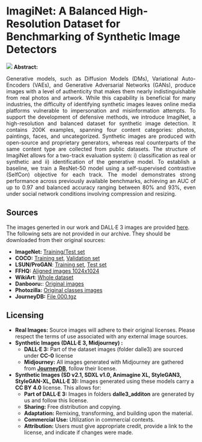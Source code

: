 # ImagiNet: A Balanced High-Resolution Dataset for Benchmarking of Synthetic Image Detectors
![](media/dataset_preview.png)
**Abstract:**
<p align="justify">Generative models, such as Diffusion Models (DMs), Variational    Auto-Encoders (VAEs), and Generative Adversarial Networks (GANs),    produce images with a level of authenticity that makes them nearly    indistinguishable from real photos and artwork. While this capability    is beneficial for many industries, the difficulty of identifying    synthetic images leaves online media platforms vulnerable to    impersonation and misinformation attempts. To support the development    of defensive methods, we introduce ImagiNet, a high-resolution and    balanced dataset for synthetic image detection. It contains 200K    examples, spanning four content categories: photos, paintings, faces,    and uncategorized. Synthetic images are produced with open-source and    proprietary generators, whereas real counterparts of the same content    type are collected from public datasets. The structure of ImagiNet    allows for a two-track evaluation system: i) classification as real    or synthetic and ii) identification of the generative model. To    establish a baseline, we train a ResNet-50 model using a    self-supervised contrastive (SelfCon) objective for each track. The    model demonstrates strong performance across previously available    benchmarks, achieving an AUC of up to 0.97 and balanced accuracy    ranging between 80% and 93%, even under social network conditions    involving compression and resizing. </p>

## Sources
The images generted in our work and DALL·E 3 images are provided [here](https://drive.google.com/drive/folders/1OGVxMuKKaRFwEJjhE_sX2ysB7nmn74M2?usp=drive_link).
The following sets are not provided in our archive. They should be downloaded from their original sources:
 - **ImageNet:** [Training/Test set](https://www.kaggle.com/c/imagenet-object-localization-challenge)
 - **COCO:** [Training set](http://images.cocodataset.org/zips/train2017.zip), [Validation set](http://images.cocodataset.org/zips/val2017.zip)
 - **LSUN/ProGAN**: [Training set](https://drive.google.com/file/d/1iVNBV0glknyTYGA9bCxT_d0CVTOgGcKh/view?usp=sharing), [Test set](https://drive.google.com/file/d/1z_fD3UKgWQyOTZIBbYSaQ-hz4AzUrLC1/view?usp=sharing)
- **FFHQ:** [Aligned images 1024x1024](https://drive.google.com/open?id=1tZUcXDBeOibC6jcMCtgRRz67pzrAHeHL)
- **WikiArt**: [Whole dataset](https://drive.google.com/file/d/1vTChp3nU5GQeLkPwotrybpUGUXj12BTK/view?usp=drivesdk)
- **Danbooru:**: [Original images](https://gwern.net/danbooru2021)
- **Photozilla:**  [Original classes images](https://drive.google.com/file/d/1WkY6rcXMnir8nk4obejVq64h_WrtydVg/view?usp=drive_link)
- **JourneyDB:** [File 000.tgz](https://huggingface.co/datasets/JourneyDB/JourneyDB/blob/main/data/train/imgs/000.tgz)
## Licensing
- **Real Images:** Source images will adhere to their original licenses. Please respect the terms of use associated with any external image sources.
-  **Synthetic Images (DALL·E 3, Midjourney) :**
	- **DALL·E 3:** Part of the dataset images (folder dalle3) are sourced under **CC-0** license
	-  **Midjourney:** All images generated with Midjourney are gathered from **[JourneyDB](https://journeydb.github.io/)**, follow their license.
-   **Synthetic Images (SD v2.1, SDXL v1.0, Animagine XL, StyleGAN3, StyleGAN-XL,  DALL·E 3):** Images generated using these models carry a **CC BY 4.0** license. This allows for:
	- **Part of DALL·E 3:** Images in folders **dalle3_additon** are generated by us and follow this license.
    -   **Sharing:** Free distribution and copying.
    -   **Adaptation:** Remixing, transforming, and building upon the material.
    -   **Commercial Use:** Utilization in commercial contexts.
    -   **Attribution:** Users must give appropriate credit, provide a link to the license, and indicate if changes were made.
  
